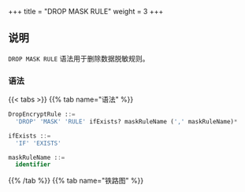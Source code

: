 +++
title = "DROP MASK RULE"
weight = 3
+++

## 说明

`DROP MASK RULE` 语法用于删除数据脱敏规则。

### 语法

{{< tabs >}}
{{% tab name="语法" %}}
```sql
DropEncryptRule ::=
  'DROP' 'MASK' 'RULE' ifExists? maskRuleName (',' maskRuleName)*

ifExists ::=
  'IF' 'EXISTS'

maskRuleName ::=
  identifier
```
{{% /tab %}}
{{% tab name="铁路图" %}}
<iframe frameborder="0" name="diagram" id="diagram" width="100%" height="100%"></iframe>
{{% /tab %}}
{{< /tabs >}}

### 补充说明

- `ifExists` 子句用于避免 `Mask rule not exists` 错误。

### 示例

- 删除数据脱敏规则

```sql
DROP MASK RULE t_mask, t_mask_1;
```

- 使用 `ifExists` 子句删除数据脱敏规则

```sql
DROP MASK RULE IF EXISTS t_mask, t_mask_1;
```

### 保留字

`DROP`, `MASK`, `RULE`

### 相关链接

- [保留字](/cn/user-manual/shardingsphere-proxy/distsql/syntax/reserved-word/)

